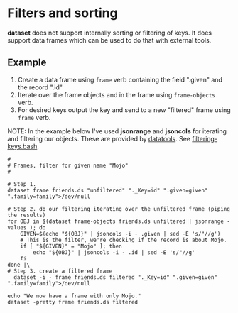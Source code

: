 
Filters and sorting
===================

__dataset__ does not support internally sorting or filtering of keys.
It does support data frames which can be used to do that with external
tools.

Example
-------

1. Create a data frame using `frame` verb containing the field ".given" and the record ".id"
2. Iterate over the frame objects and in the frame using `frame-objects` verb.
3. For desired keys output the key and send to a new "filtered" frame using `frame` verb.

NOTE: In the example below I've used __jsonrange__ and __jsoncols__ for iterating
and filtering our objects. These are provided by [datatools](https://github.com/caltechlibrary/datatools/releases). See [filtering-keys.bash](filtering-keys.bash).

```
#
# Frames, filter for given name "Mojo"
#

# Step 1.
dataset frame friends.ds "unfiltered" "._Key=id" ".given=given" ".family=family">/dev/null

# Step 2. do our filtering iterating over the unfiltered frame (piping the results)
for OBJ in $(dataset frame-objects friends.ds unfiltered | jsonrange -values ); do
    GIVEN=$(echo "${OBJ}" | jsoncols -i - .given | sed -E 's/"//g')
    # This is the filter, we're checking if the record is about Mojo.
    if [ "${GIVEN}" = "Mojo" ]; then
        echo "${OBJ}" | jsoncols -i - .id | sed -E 's/"//g'
    fi
done |\
# Step 3. create a filtered frame
  dataset -i - frame friends.ds filtered "._Key=id" ".given=given" ".family=family">/dev/null

echo "We now have a frame with only Mojo."
dataset -pretty frame friends.ds filtered
```


